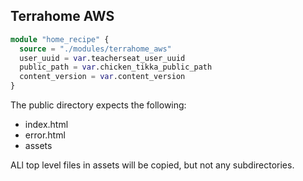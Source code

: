 ## Terrahome AWS

```tf
module "home_recipe" {
  source = "./modules/terrahome_aws"
  user_uuid = var.teacherseat_user_uuid
  public_path = var.chicken_tikka_public_path
  content_version = var.content_version
}
```

The public directory expects the following:

- index.html
- error.html
- assets

ALl top level files in assets will be copied, but not any subdirectories.